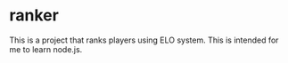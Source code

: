 # ranker

This is a project that ranks players using ELO system. This is intended for me to learn node.js.